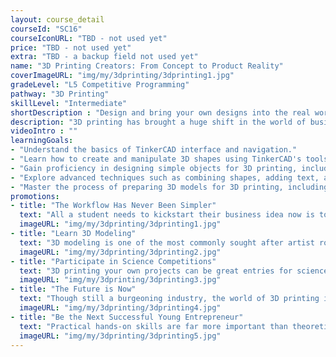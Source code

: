 ```yaml
---
layout: course_detail
courseId: "SC16"
courseIconURL: "TBD - not used yet"
price: "TBD - not used yet"
extra: "TBD - a backup field not used yet"
name: "3D Printing Creators: From Concept to Product Reality"
coverImageURL: "img/my/3dprinting/3dprinting1.jpg"
gradeLevel: "L5 Competitive Programming"
pathway: "3D Printing"
skillLevel: "Intermediate"
shortDescription : "Design and bring your own designs into the real world!"
description: "3D printing has brought a huge shift in the world of business as entrepreneurs can now utilize cheap, low maintenance manufacturing for their businesses. Designers can now design, test, and release their own products using software and machinery that fits in their own office space. In this summer camp, students will learn the fundamentals of 3D modeling by using the TinkerCAD website, and then print their own designs using our 3D printing technology."
videoIntro : ""
learningGoals:
- "Understand the basics of TinkerCAD interface and navigation."
- "Learn how to create and manipulate 3D shapes using TinkerCAD's tools and features."
- "Gain proficiency in designing simple objects for 3D printing, including measurements and dimensions."
- "Explore advanced techniques such as combining shapes, adding text, and creating custom designs."
- "Master the process of preparing 3D models for 3D printing, including exporting files in suitable formats and optimizing designs for printing success."
promotions:
- title: "The Workflow Has Never Been Simpler"
  text: "All a student needs to kickstart their business idea now is to come up with a 3D model on TinkerCAD, 3D print it, and then iterate on the design. Easy-peasy."
  imageURL: "img/my/3dprinting/3dprinting1.jpg"
- title: "Learn 3D Modeling"
  text: "3D modeling is one of the most commonly sought after artist roles in modern entertainment industries. Whether your child is an artist or a designer at heart, learning 3D modeling will help them a lot!"
  imageURL: "img/my/3dprinting/3dprinting2.jpg"
- title: "Participate in Science Competitions"
  text: "3D printing your own projects can be great entries for science competitions. Use your creativity, solve problems in your life, do experiments, publish the project, and build a foundation for college applications."
  imageURL: "img/my/3dprinting/3dprinting3.jpg"
- title: "The Future is Now"
  text: "Though still a burgeoning industry, the world of 3D printing is growing day by day. Soon enough, 3D printing will become something that consumers can easily do. Learning to take advantage of this new trend one key aspect to being an entreprenuer."
  imageURL: "img/my/3dprinting/3dprinting4.jpg"
- title: "Be the Next Successful Young Entrepreneur"
  text: "Practical hands-on skills are far more important than theoretical knowledge. Every course is designed for students to learn how to turn an idea for a project into a practical reality through hard work. Young little entrepreneurs are developed during these challenges."
  imageURL: "img/my/3dprinting/3dprinting5.jpg"
---
```

